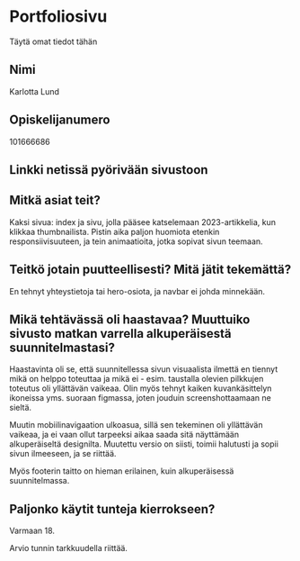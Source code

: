# Portfoliosivu
Täytä omat tiedot tähän

## Nimi
Karlotta Lund

## Opiskelijanumero
101666686

## Linkki netissä pyörivään sivustoon


## Mitkä asiat teit?
Kaksi sivua: index ja sivu, jolla pääsee katselemaan 2023-artikkelia, kun klikkaa thumbnailista. Pistin aika paljon huomiota etenkin responsiivisuuteen, ja tein animaatioita, jotka sopivat sivun teemaan.

## Teitkö jotain puutteellisesti? Mitä jätit tekemättä?
En tehnyt yhteystietoja tai hero-osiota, ja navbar ei johda minnekään.

## Mikä tehtävässä oli haastavaa? Muuttuiko sivusto matkan varrella alkuperäisestä suunnitelmastasi?
Haastavinta oli se, että suunnitellessa sivun visuaalista ilmettä en tiennyt mikä on helppo toteuttaa ja mikä ei - esim. taustalla olevien pilkkujen toteutus oli yllättävän vaikeaa. Olin myös tehnyt kaiken kuvankäsittelyn ikoneissa yms. suoraan figmassa, joten jouduin screenshottaamaan ne sieltä.

Muutin mobiilinavigaation ulkoasua, sillä sen tekeminen oli yllättävän vaikeaa, ja ei vaan ollut tarpeeksi aikaa saada sitä näyttämään alkuperäiseltä designilta. Muutettu versio on siisti, toimii halutusti ja sopii sivun ilmeeseen, ja se riittää.

Myös footerin taitto on hieman erilainen, kuin alkuperäisessä suunnitelmassa.

## Paljonko käytit tunteja kierrokseen?
Varmaan 18.

Arvio tunnin tarkkuudella riittää.

